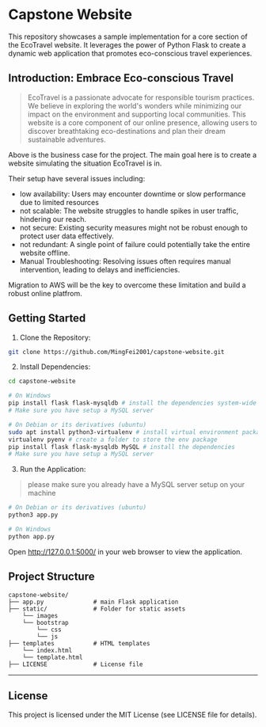 # Capstone Website
This repository showcases a sample implementation for a core section of the EcoTravel website. It leverages the power of Python Flask to create a dynamic web application that promotes eco-conscious travel experiences.

## Introduction: Embrace Eco-conscious Travel
> EcoTravel is a passionate advocate for responsible tourism practices. We believe in exploring the world's wonders while minimizing our impact on the environment and supporting local communities. This website is a core component of our online presence, allowing users to discover breathtaking eco-destinations and plan their dream sustainable adventures.

Above is the business case for the project. The main goal here is to create a website simulating the situation EcoTravel is in.

Their setup have several issues including:
- low availability: Users may encounter downtime or slow performance due to limited resources
- not scalable: The website struggles to handle spikes in user traffic, hindering our reach.
- not secure: Existing security measures might not be robust enough to protect user data effectively.
- not redundant: A single point of failure could potentially take the entire website offline.
- Manual Troubleshooting: Resolving issues often requires manual intervention, leading to delays and inefficiencies.

Migration to AWS will be the key to overcome these limitation and build a robust online platfrom.

## Getting Started

1. Clone the Repository:
```bash
git clone https://github.com/MingFei2001/capstone-website.git
```

2. Install Dependencies:
```bash
cd capstone-website

# On Windows
pip install flask flask-mysqldb # install the dependencies system-wide
# Make sure you have setup a MySQL server

# On Debian or its derivatives (ubuntu)
sudo apt install python3-virtualenv # install virtual environment package
virtualenv pyenv # create a folder to store the env package
pip install flask flask-mysqldb MySQL # install the dependencies
# Make sure you have setup a MySQL server
```

3. Run the Application:
> please make sure you already have a MySQL server setup on your machine

```bash
# On Debian or its derivatives (ubuntu)
python3 app.py

# On Windows
python app.py
```

Open http://127.0.0.1:5000/ in your web browser to view the application.

## Project Structure

```
capstone-website/
├── app.py              # main Flask application
├── static/             # Folder for static assets
    └── images
    └── bootstrap
        └── css
        └── js
├── templates           # HTML templates
    └── index.html
    └── template.html
├── LICENSE             # License file
```

---

## License
This project is licensed under the MIT License (see LICENSE file for details).

